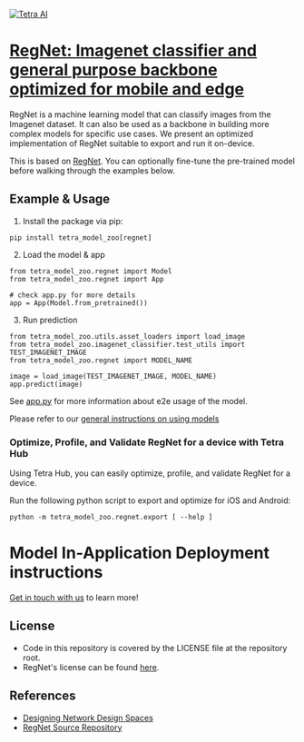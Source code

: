 [![Tetra AI](https://tetra.ai/img/logo.svg)](https://tetra.ai/)

# [RegNet: Imagenet classifier and general purpose backbone optimized for mobile and edge](https://tetraai.com/model-zoo/regnet)

RegNet is a machine learning model that can classify images from the Imagenet dataset.
It can also be used as a backbone in building more complex models for specific use cases.
We present an optimized implementation of RegNet suitable to export and run it on-device.

This is based on [RegNet](https://github.com/pytorch/vision/blob/main/torchvision/models/regnet.py). You can optionally
fine-tune the pre-trained model before walking through the examples below.

## Example & Usage

1. Install the package via pip:
```
pip install tetra_model_zoo[regnet]
```

2. Load the model & app
```
from tetra_model_zoo.regnet import Model
from tetra_model_zoo.regnet import App

# check app.py for more details
app = App(Model.from_pretrained())
```

3. Run prediction
```
from tetra_model_zoo.utils.asset_loaders import load_image
from tetra_model_zoo.imagenet_classifier.test_utils import TEST_IMAGENET_IMAGE
from tetra_model_zoo.regnet import MODEL_NAME

image = load_image(TEST_IMAGENET_IMAGE, MODEL_NAME)
app.predict(image)
```

See [app.py](../imagenet_classifier/app.py#L49) for more information about e2e usage of the model.

Please refer to our [general instructions on using models](../../#tetra-model-zoo)

### Optimize, Profile, and Validate RegNet for a device with Tetra Hub
Using Tetra Hub, you can easily optimize, profile, and validate RegNet for a device.

Run the following python script to export and optimize for iOS and Android:
```
python -m tetra_model_zoo.regnet.export [ --help ]
```

# Model In-Application Deployment instructions
<a href="mailto:support@tetra.ai?subject=Request Access for Tetra Hub&body=Interest in using RegNet in model zoo for deploying on-device.">Get in touch with us</a> to learn more!

## License
- Code in this repository is covered by the LICENSE file at the repository root.
- RegNet's license can be found [here](https://github.com/pytorch/vision/blob/main/LICENSE).

## References
* [Designing Network Design Spaces](https://arxiv.org/abs/2003.13678)
* [RegNet Source Repository](https://github.com/pytorch/vision/blob/main/torchvision/models/regnet.py)
